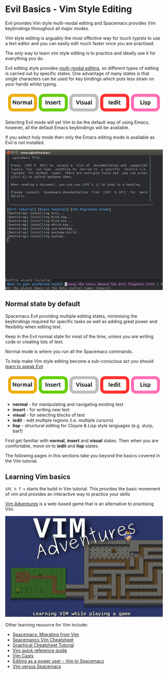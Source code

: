 # Evil Basics - Vim Style Editing

Evil provides Vim style multi-modal editing and Spacemacs provides Vim keybindings throughout all major modes.

Vim style editing is arguably the most effective way for touch typists to use a text editor and you can easily edit much faster once you are practised.

The only way to learn vim style editing is to practice and ideally use it for everything you do.


Evil editing style provides [multi-modal editing](/why-spacemacs/states.html), so different types of editing is carried out by specific states.  One advantage of many states is that single characters can be used for key bindings which puts less strain on your hands whilst typing.

![Spacemacs - Evil states](/images/spacemacs-states-vim.png)


Selecting Evil mode will set Vim to be the default way of using Emacs, however, all the default Emacs keybindings will be available.

If you select holy mode then only the Emacs editing mode is available as Evil is not installed.

![Spacemacs - selecting Evil mode](/images/spacemacs-first-run-vim.png)




## Normal state by default

Spacemacs Evil providing multiple editing states, minimising the keybindings required for specific tasks as well as adding great power and flexibility when editing text.

Keep in the Evil normal state for most of the time, unless you are writing code or creating lots of text.

Normal mode is where you run all the Spacemacs commands.

To help make Vim style editing become a sub-conscious act you should [learn to speak Evil](speaking-evil.md)

![Spacemacs States](/images/spacemacs-states-vim.png)

* **normal** - for manipulating and navigating existing text
* **insert** - for writing new text
* **visual** - for selecting blocks of text
* **iedit** - edit multiple regions (i.e. multiple cursors)
* **lisp** - structural editing for Clojure & Lisp style languages (e.g. slurp, barf)

First get familiar with **normal**, **insert** and **visual** states.  Then when you are comfortable, move on to **iedit** and **lisp** states.

The following pages in this sections take you beyond the basics covered in the Vim tutorial.

## Learning Vim basics

`SPC h T v` starts the build in Vim tutorial.  This provides the basic movement of vim and provides an interactive way to practice your skills

[Vim Adventures](https://vim-adventures.com/) is a web-based game that is an alternative to practising Vim.

[![Vim Adventures - learn VIM while playing a game](/images/vim-adventures.png)](https://vim-adventures.com/)


Other learning resource for Vim include:

* [Spacemacs: Migrating from Vim](http://spacemacs.org/doc/VIMUSERS.html)
* [Spacemancs Vim Cheatsheet](https://simpletutorials.com/c/3036/Spacemacs)
* [Graphical Cheatsheet Tutorial](http://www.viemu.com/a_vi_vim_graphical_cheat_sheet_tutorial.html)
* [Vim quick reference guide](http://vimhelp.appspot.com/quickref.txt.html)
* [Vim Casts](http://vimcasts.org/)
* [Editing as a power user - Vim to Spacemacs](https://steemit.com/vim/@hansvb/text-editing-as-a-power-user-from-vim-to-spacemacs-or-how-to-get-things-done)
* [Vim versus Spacemacs](https://www.slant.co/versus/42/69/~vim_vs_spacemacs)
